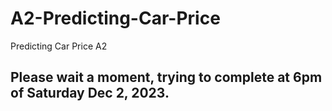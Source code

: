 # A2-Predicting-Car-Price
Predicting Car Price A2

## Please wait a moment, trying to complete at 6pm of Saturday Dec 2, 2023.

